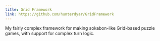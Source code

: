 ```yaml
---
title: Grid Framework
link: https://github.com/hunterdyar/GridFramework
---
```

My fairly complex framework for making sokabon-like Grid-based puzzle games, with support for complex turn logic.
